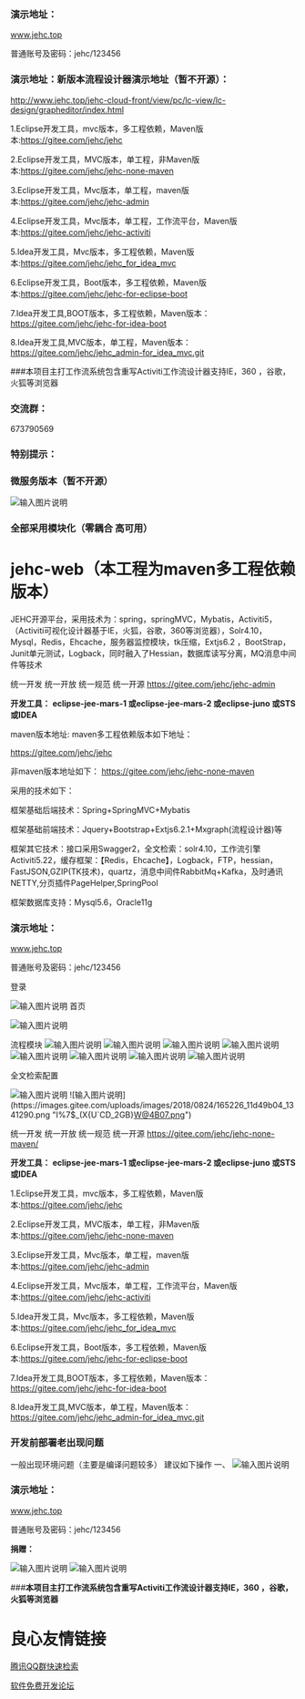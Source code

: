 ### 演示地址：
www.jehc.top

普通账号及密码：jehc/123456

### 演示地址：新版本流程设计器演示地址（暂不开源）：


http://www.jehc.top/jehc-cloud-front/view/pc/lc-view/lc-design/grapheditor/index.html


1.Eclipse开发工具，mvc版本，多工程依赖，Maven版本:https://gitee.com/jehc/jehc

2.Eclipse开发工具，MVC版本，单工程，非Maven版本:https://gitee.com/jehc/jehc-none-maven

3.Eclipse开发工具，Mvc版本，单工程，maven版本:https://gitee.com/jehc/jehc-admin	

4.Eclipse开发工具，Mvc版本，单工程，工作流平台，Maven版本:https://gitee.com/jehc/jehc-activiti	

5.Idea开发工具，Mvc版本，多工程依赖，Maven版本:https://gitee.com/jehc/jehc_for_idea_mvc	

6.Eclipse开发工具，Boot版本，多工程依赖，Maven版本:https://gitee.com/jehc/jehc-for-eclipse-boot	

7.Idea开发工具,BOOT版本，多工程依赖，Maven版本：https://gitee.com/jehc/jehc-for-idea-boot

8.Idea开发工具,MVC版本，单工程，Maven版本：https://gitee.com/jehc/jehc_admin-for_idea_mvc.git


###本项目主打工作流系统包含重写Activiti工作流设计器支持IE，360 ，谷歌，火狐等浏览器


### 交流群：
673790569


### 特别提示：
### 微服务版本（暂不开源）

![输入图片说明](https://images.gitee.com/uploads/images/2019/0603/112812_ba73af57_1341290.jpeg "微服务版本.jpg")

### 全部采用模块化（零耦合 高可用）


# jehc-web（本工程为maven多工程依赖版本）
JEHC开源平台，采用技术为：spring，springMVC，Mybatis，Activiti5，（Activiti可视化设计器基于IE，火狐，谷歌，360等浏览器），Solr4.10，Mysql，Redis，Ehcache，服务器监控模块，tk压缩，Extjs6.2 ，BootStrap，Junit单元测试，Logback，同时融入了Hessian，数据库读写分离，MQ消息中间件等技术


统一开发 统一开放 统一规范 统一开源
https://gitee.com/jehc/jehc-admin

 **开发工具：** 
 **eclipse-jee-mars-1
或eclipse-jee-mars-2
或eclipse-juno
或STS
或IDEA** 

 
maven版本地址:
maven多工程依赖版本如下地址：

https://gitee.com/jehc/jehc

非maven版本地址如下：
https://gitee.com/jehc/jehc-none-maven

采用的技术如下：

框架基础后端技术：Spring+SpringMVC+Mybatis

框架基础前端技术：Jquery+Bootstrap+Extjs6.2.1+Mxgraph(流程设计器)等

框架其它技术：接口采用Swagger2，全文检索：solr4.10，工作流引擎Activiti5.22，缓存框架：【Redis，Ehcache】，Logback，FTP，hessian，FastJSON,GZIP(TK技术)，quartz，消息中间件RabbitMq+Kafka，及时通讯NETTY,分页插件PageHelper,SpringPool

框架数据库支持：Mysql5.6，Oracle11g


### 演示地址：
www.jehc.top

普通账号及密码：jehc/123456

 
登录

![输入图片说明](https://images.gitee.com/uploads/images/2018/1121/222428_52eb3789_1341290.jpeg "login.jpg")
首页

![输入图片说明](https://gitee.com/uploads/images/2018/0624/083133_c76f44f1_1341290.png "首页.png")

流程模块
![输入图片说明](https://images.gitee.com/uploads/images/2018/0824/164022_57141690_1341290.png "流程排他.png")
![输入图片说明](https://images.gitee.com/uploads/images/2018/0824/164041_9eabe1e7_1341290.png "排他.png")
![输入图片说明](https://images.gitee.com/uploads/images/2018/0824/164048_b0445dde_1341290.png "泳道.png")
![输入图片说明](https://images.gitee.com/uploads/images/2018/0824/164055_be96c2e4_1341290.png "配置表单字段.png")
![输入图片说明](https://images.gitee.com/uploads/images/2018/0824/164032_550cbdea_1341290.png "流程中心.png")
![输入图片说明](https://images.gitee.com/uploads/images/2018/0824/163959_0fe6e2d5_1341290.png "发起流程实例.png")
![输入图片说明](https://images.gitee.com/uploads/images/2018/0824/164008_b29786a7_1341290.png "分配用户.png")
![输入图片说明](https://images.gitee.com/uploads/images/2018/0824/164015_dc7516f2_1341290.png "流程监控图.png")

全文检索配置

![输入图片说明](https://images.gitee.com/uploads/images/2018/0824/165046_b96b70a5_1341290.png "2PYIIK998WJ]02}]O{[[`}Y.png")
![输入图片说明](https://images.gitee.com/uploads/images/2018/0824/165226_11d49b04_1341290.png "I%7$_(X{U`CD_2GB}W@4B07.png")

统一开发 统一开放 统一规范 统一开源
https://gitee.com/jehc/jehc-none-maven/

 **开发工具：** 
 **eclipse-jee-mars-1
或eclipse-jee-mars-2
或eclipse-juno
或STS
或IDEA** 

1.Eclipse开发工具，mvc版本，多工程依赖，Maven版本:https://gitee.com/jehc/jehc

2.Eclipse开发工具，MVC版本，单工程，非Maven版本:https://gitee.com/jehc/jehc-none-maven

3.Eclipse开发工具，Mvc版本，单工程，maven版本:https://gitee.com/jehc/jehc-admin	

4.Eclipse开发工具，Mvc版本，单工程，工作流平台，Maven版本:https://gitee.com/jehc/jehc-activiti	

5.Idea开发工具，Mvc版本，多工程依赖，Maven版本:https://gitee.com/jehc/jehc_for_idea_mvc	

6.Eclipse开发工具，Boot版本，多工程依赖，Maven版本:https://gitee.com/jehc/jehc-for-eclipse-boot

7.Idea开发工具,BOOT版本，多工程依赖，Maven版本：https://gitee.com/jehc/jehc-for-idea-boot

8.Idea开发工具,MVC版本，单工程，Maven版本：https://gitee.com/jehc/jehc_admin-for_idea_mvc.git

### 开发前部署老出现问题 
一般出现环境问题（主要是编译问题较多）
建议如下操作
一、
![输入图片说明](https://git.oschina.net/uploads/images/2017/0903/121008_95886692_1341290.png "clean.png")


### 演示地址：
www.jehc.top

普通账号及密码：jehc/123456

 **捐赠：** 

![输入图片说明](https://gitee.com/uploads/images/2018/0607/151148_2ecb3136_1341290.jpeg "微信.jpg")
![输入图片说明](https://gitee.com/uploads/images/2018/0607/151155_ddbbd81d_1341290.jpeg "支付宝.jpg")


###**本项目主打工作流系统包含重写Activiti工作流设计器支持IE，360 ，谷歌，火狐等浏览器** 


 # 良心友情链接

[腾讯QQ群快速检索](http://u.720life.cn/s/8cf73f7c)

[软件免费开发论坛](http://u.720life.cn/s/bbb01dc0)